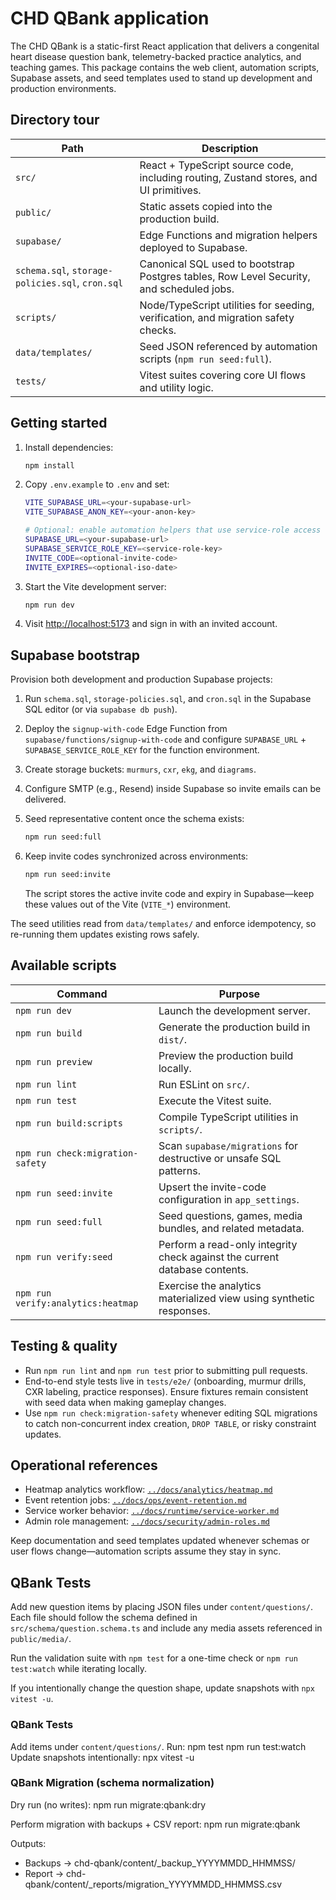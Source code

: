# CHD QBank application

The CHD QBank is a static-first React application that delivers a congenital heart disease question bank, telemetry-backed practice analytics, and teaching games. This package contains the web client, automation scripts, Supabase assets, and seed templates used to stand up development and production environments.

## Directory tour

| Path                                             | Description                                                                              |
| ------------------------------------------------ | ---------------------------------------------------------------------------------------- |
| `src/`                                           | React + TypeScript source code, including routing, Zustand stores, and UI primitives.    |
| `public/`                                        | Static assets copied into the production build.                                          |
| `supabase/`                                      | Edge Functions and migration helpers deployed to Supabase.                               |
| `schema.sql`, `storage-policies.sql`, `cron.sql` | Canonical SQL used to bootstrap Postgres tables, Row Level Security, and scheduled jobs. |
| `scripts/`                                       | Node/TypeScript utilities for seeding, verification, and migration safety checks.        |
| `data/templates/`                                | Seed JSON referenced by automation scripts (`npm run seed:full`).                        |
| `tests/`                                         | Vitest suites covering core UI flows and utility logic.                                  |

## Getting started

1. Install dependencies:

   ```bash
   npm install
   ```

2. Copy `.env.example` to `.env` and set:

   ```bash
   VITE_SUPABASE_URL=<your-supabase-url>
   VITE_SUPABASE_ANON_KEY=<your-anon-key>

   # Optional: enable automation helpers that use service-role access
   SUPABASE_URL=<your-supabase-url>
   SUPABASE_SERVICE_ROLE_KEY=<service-role-key>
   INVITE_CODE=<optional-invite-code>
   INVITE_EXPIRES=<optional-iso-date>
   ```

3. Start the Vite development server:

   ```bash
   npm run dev
   ```

4. Visit [http://localhost:5173](http://localhost:5173) and sign in with an invited account.

## Supabase bootstrap

Provision both development and production Supabase projects:

1. Run `schema.sql`, `storage-policies.sql`, and `cron.sql` in the Supabase SQL editor (or via `supabase db push`).
2. Deploy the `signup-with-code` Edge Function from `supabase/functions/signup-with-code` and configure `SUPABASE_URL` + `SUPABASE_SERVICE_ROLE_KEY` for the function environment.
3. Create storage buckets: `murmurs`, `cxr`, `ekg`, and `diagrams`.
4. Configure SMTP (e.g., Resend) inside Supabase so invite emails can be delivered.
5. Seed representative content once the schema exists:

   ```bash
   npm run seed:full
   ```

6. Keep invite codes synchronized across environments:

   ```bash
   npm run seed:invite
   ```

   The script stores the active invite code and expiry in Supabase—keep these values out of the Vite (`VITE_*`) environment.

The seed utilities read from `data/templates/` and enforce idempotency, so re-running them updates existing rows safely.

## Available scripts

| Command                            | Purpose                                                                    |
| ---------------------------------- | -------------------------------------------------------------------------- |
| `npm run dev`                      | Launch the development server.                                             |
| `npm run build`                    | Generate the production build in `dist/`.                                  |
| `npm run preview`                  | Preview the production build locally.                                      |
| `npm run lint`                     | Run ESLint on `src/`.                                                      |
| `npm run test`                     | Execute the Vitest suite.                                                  |
| `npm run build:scripts`            | Compile TypeScript utilities in `scripts/`.                                |
| `npm run check:migration-safety`   | Scan `supabase/migrations` for destructive or unsafe SQL patterns.         |
| `npm run seed:invite`              | Upsert the invite-code configuration in `app_settings`.                    |
| `npm run seed:full`                | Seed questions, games, media bundles, and related metadata.                |
| `npm run verify:seed`              | Perform a read-only integrity check against the current database contents. |
| `npm run verify:analytics:heatmap` | Exercise the analytics materialized view using synthetic responses.        |

## Testing & quality

- Run `npm run lint` and `npm run test` prior to submitting pull requests.
- End-to-end style tests live in `tests/e2e/` (onboarding, murmur drills, CXR labeling, practice responses). Ensure fixtures remain consistent with seed data when making gameplay changes.
- Use `npm run check:migration-safety` whenever editing SQL migrations to catch non-concurrent index creation, `DROP TABLE`, or risky constraint updates.

## Operational references

- Heatmap analytics workflow: [`../docs/analytics/heatmap.md`](../docs/analytics/heatmap.md)
- Event retention jobs: [`../docs/ops/event-retention.md`](../docs/ops/event-retention.md)
- Service worker behavior: [`../docs/runtime/service-worker.md`](../docs/runtime/service-worker.md)
- Admin role management: [`../docs/security/admin-roles.md`](../docs/security/admin-roles.md)

Keep documentation and seed templates updated whenever schemas or user flows change—automation scripts assume they stay in sync.

## QBank Tests

Add new question items by placing JSON files under `content/questions/`. Each file should follow the schema defined in `src/schema/question.schema.ts` and include any media assets referenced in `public/media/`.

Run the validation suite with `npm test` for a one-time check or `npm run test:watch` while iterating locally.

If you intentionally change the question shape, update snapshots with `npx vitest -u`.

### QBank Tests

Add items under `content/questions/`. Run:
npm test
npm run test:watch
Update snapshots intentionally:
npx vitest -u

### QBank Migration (schema normalization)

Dry run (no writes):
npm run migrate:qbank:dry

Perform migration with backups + CSV report:
npm run migrate:qbank

Outputs:

- Backups → chd-qbank/content/\_backup_YYYYMMDD_HHMMSS/
- Report → chd-qbank/content/\_reports/migration_YYYYMMDD_HHMMSS.csv
